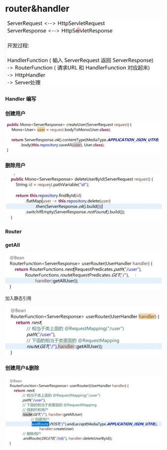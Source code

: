# router&handler

![](../.gitbook/assets/image%20%28391%29.png)



### Handler 编写

### 创建用户

![](../.gitbook/assets/image%20%28389%29.png)

### 删除用户

![](../.gitbook/assets/image%20%28387%29.png)

### Router



### getAll

![](../.gitbook/assets/image%20%28378%29.png)

加入静态引用

![](../.gitbook/assets/image%20%28400%29.png)

### 创建用户&删除

![](../.gitbook/assets/image%20%28379%29.png)



